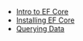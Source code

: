 - [Intro to EF Core](intro-to-ef-core.md)
- [Installing EF Core](installing-ef-core.md)
- [Querying Data](querying.md)